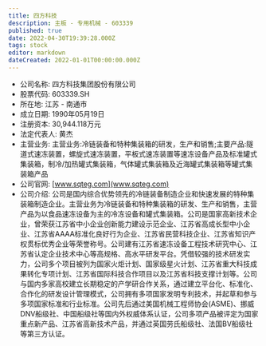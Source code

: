 ```yaml
---
title: 四方科技
description: 主板 - 专用机械 - 603339
published: true
date: 2022-04-30T19:39:28.000Z
tags: stock
editor: markdown
dateCreated: 2022-01-01T00:00:00.000Z
---
```


- 公司名称: 四方科技集团股份有限公司
- 股票代码: 603339.SH
- 所在地: 江苏 - 南通市
- 成立日期: 1990年05月19日
- 注册资本: 30,944.118万元
- 法定代表人: 黄杰
- 主营业务: 主营业务:冷链装备和特种集装箱的研发，生产和销售;主要产品:隧道式速冻装置，螺旋式速冻装置，平板式速冻装置等速冻设备产品及标准罐式集装箱，制冷/加热罐式集装箱，气体罐式集装箱及近海罐式集装箱等罐式集装箱产品
- 公司官网: [www.sqteg.com](www.sqteg.com)
- 公司介绍: 公司是国内综合优势领先的冷链装备制造企业和快速发展的特种集装箱制造企业。主营业务为冷链装备和特种集装箱的研发、生产和销售，主营产品为以食品速冻设备为主的冷冻设备和罐式集装箱。公司是国家高新技术企业，曾荣获江苏省中小企业创新能力建设示范企业、江苏省高成长型中小企业、江苏省AAAA标准化良好行为企业、江苏省民营科技企业、江苏省知识产权贯标优秀企业等荣誉称号。公司建有江苏省速冻设备工程技术研究中心、江苏省认定企业技术中心等高规格、高水平研发平台。凭借较强的技术研发实力，公司多个项目被列为国家火炬计划、国家级星火计划、江苏省重大科技成果转化专项计划、江苏省国际科技合作项目以及江苏省科技支撑计划等。公司与国内多家高校建立长期稳定的产学研合作关系，通过建立平台化、标准化、合作化的研发设计管理模式，公司拥有多项国家发明专利技术，并起草和参与多项国家标准和行业标准。公司先后通过美国机械工程师协会(ASME)、挪威DNV船级社、中国船级社等国内外权威体系认证，公司多项产品被评定为国家重点新产品、江苏省高新技术产品，并通过英国劳氏船级社、法国BV船级社等第三方认证。


